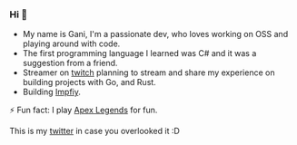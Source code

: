 ### Hi 👋

- My name is Gani, I'm a passionate dev, who loves working on OSS and playing around with code.
- The first programming language I learned was C# and it was a suggestion from a friend.
- Streamer on [twitch](https://www.twitch.tv/ganiatp) planning to stream and share my experience on building projects with Go, and Rust.
- Building [Impfiy](https://github.com/Impfiy).
  
⚡ Fun fact: I play [Apex Legends](https://twitter.com/PlayApex) for fun.


This is my [twitter](https://twitter.com/gani_atp) in case you overlooked it :D
